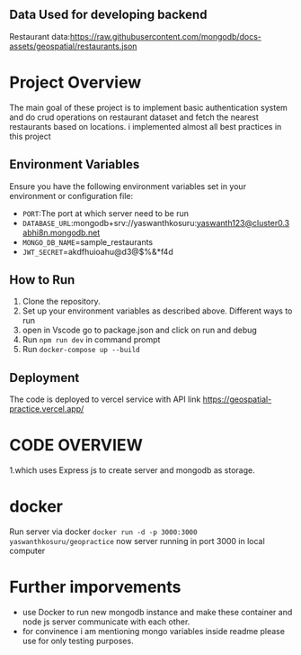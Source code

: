 ## Data Used for developing backend

Restaurant data:https://raw.githubusercontent.com/mongodb/docs-assets/geospatial/restaurants.json

# Project Overview

The main goal of these project is to implement basic authentication system and do crud operations on restaurant dataset and fetch the nearest restaurants based on locations.
i implemented almost all best practices in this project

## Environment Variables

Ensure you have the following environment variables set in your environment or configuration file:

-   `PORT`:The port at which server need to be run
-   `DATABASE_URL`:mongodb+srv://yaswanthkosuru:yaswanth123@cluster0.3abhi8n.mongodb.net
-   `MONGO_DB_NAME`=sample_restaurants
-   `JWT_SECRET`=akdfhuioahu@d3@$%&\*f4d

## How to Run

1. Clone the repository.
2. Set up your environment variables as described above.
   Different ways to run
3. open in Vscode go to package.json and click on run and debug
4. Run `npm run dev` in command prompt
5. Run `docker-compose up --build`

## Deployment

The code is deployed to vercel service with API link
https://geospatial-practice.vercel.app/

# CODE OVERVIEW

1.which uses Express js to create server and mongodb as storage.

# docker

Run server via docker
`docker run -d -p 3000:3000 yaswanthkosuru/geopractice`
now server running in port 3000 in local computer

# Further imporvements

-   use Docker to run new mongodb instance and make these container and node js server communicate with each other.
-   for convinence i am mentioning mongo variables inside readme please use for only testing purposes.
